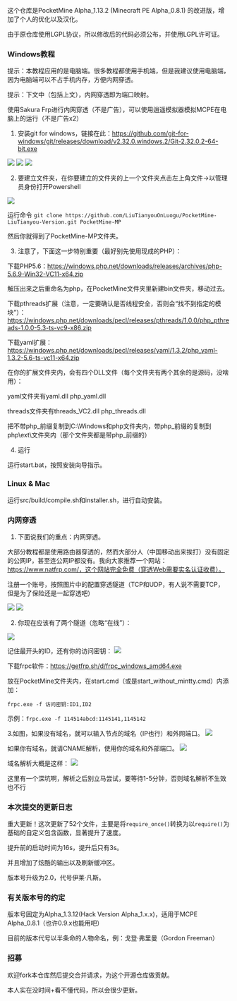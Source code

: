 这个仓库是PocketMine Alpha_1.13.2 (Minecraft PE Alpha_0.8.1) 的改进版，增加了个人的优化以及汉化。

由于原仓库使用LGPL协议，所以修改后的代码必须公布，并使用LGPL许可证。

### Windows教程
提示：本教程应用的是电脑端。很多教程都使用手机端，但是我建议使用电脑端，因为电脑端可以不占手机内存，方便内网穿透。

提示：下文中（包括上文），内网穿透即为端口映射。

使用Sakura Frp进行内网穿透（不是广告），可以使用逍遥模拟器模拟MCPE在电脑上的运行（不是广告x2）

1. 安装git for windows，链接在此：https://github.com/git-for-windows/git/releases/download/v2.32.0.windows.2/Git-2.32.0.2-64-bit.exe

![](https://cdn.luogu.com.cn/upload/image_hosting/adw5xt9g.png)
![](https://cdn.luogu.com.cn/upload/image_hosting/fhq0ezns.png)
![](https://cdn.luogu.com.cn/upload/image_hosting/hkhf0v00.png)

2. 要建立文件夹，在你要建立的文件夹的上一个文件夹点击左上角文件->以管理员身份打开Powershell

![](http://tiebapic.baidu.com/forum/w%3D580/sign=7bb23b91683e6709be0045f70bc69fb8/712ff4fdfc0392450abc26b99094a4c27c1e2559.jpg)

运行命令
```git clone https://github.com/LiuTianyouOnLuogu/PocketMine-LiuTianyou-Version.git PocketMine-MP```

然后你就得到了PocketMine-MP文件夹。

3. 注意了，下面这一步特别重要（最好别先使用现成的PHP）：

下载PHP5.6：https://windows.php.net/downloads/releases/archives/php-5.6.9-Win32-VC11-x64.zip

解压出来之后重命名为php，在PocketMine文件夹里新建bin文件夹，移动过去。

下载pthreads扩展（注意，一定要确认是否线程安全，否则会“找不到指定的模块”）：https://windows.php.net/downloads/pecl/releases/pthreads/1.0.0/php_pthreads-1.0.0-5.3-ts-vc9-x86.zip

下载yaml扩展：https://windows.php.net/downloads/pecl/releases/yaml/1.3.2/php_yaml-1.3.2-5.6-ts-vc11-x64.zip

在你的扩展文件夹内，会有四个DLL文件（每个文件夹有两个其余的是源码，没啥用）：

yaml文件夹有yaml.dll php_yaml.dll

threads文件夹有threads_VC2.dll php_threads.dll

把不带php_前缀复制到C:\Windows和php文件夹内，带php_前缀的复制到php\ext\文件夹内（那个文件夹都是带php_前缀的）

4. 运行

运行start.bat，按照安装向导指示。

### Linux & Mac

运行src/build/compile.sh和installer.sh，进行自动安装。

### 内网穿透

1. 下面说我们的重点：内网穿透。

大部分教程都是使用路由器穿透的，然而大部分人（中国移动出来挨打）没有固定的公网IP，甚至连公网IP都没有。我向大家推荐一个网站：https://www.natfrp.com/，这个网站完全免费（穿透Web需要实名认证收费）。

注册一个账号，按照图片中的配置穿透隧道（TCP和UDP，有人说不需要TCP，但是为了保险还是一起穿透吧）

![](https://cdn.luogu.com.cn/upload/image_hosting/ntyh5g9c.png)
![](https://cdn.luogu.com.cn/upload/image_hosting/1av0nep2.png)

2. 你现在应该有了两个隧道（忽略“在线”）：

![](https://cdn.luogu.com.cn/upload/image_hosting/at92shxr.png)

记住最开头的ID，还有你的访问密钥：
![](https://cdn.luogu.com.cn/upload/image_hosting/rru1dvsc.png)

下载frpc软件：https://getfrp.sh/d/frpc_windows_amd64.exe

放在PocketMine文件夹内，在start.cmd（或是start_without_mintty.cmd）内添加：

```frpc.exe -f 访问密钥:ID1,ID2```

示例：```frpc.exe -f 114514abcd:1145141,1145142```

3.如图，如果没有域名，就可以输入节点的域名（IP也行）和外网端口。
![](https://cdn.luogu.com.cn/upload/image_hosting/87qn8293.png)

如果你有域名，就请CNAME解析，使用你的域名和外部端口。
![](https://cdn.luogu.com.cn/upload/image_hosting/0wt54jgq.png)

域名解析大概是这样：
![](https://cdn.luogu.com.cn/upload/image_hosting/43z2ut50.png)

这里有一个深坑啊，解析之后别立马尝试，要等待1-5分钟，否则域名解析不生效也不行

### 本次提交的更新日志

重大更新！这次更新了52个文件，主要是将`require_once()`转换为以`require()`为基础的自定义包含函数，显著提升了速度。

提升前的启动时间为16s，提升后只有3s。

并且增加了炫酷的输出以及刷新缓冲区。

版本号升级为2.0，代号伊莱·凡斯。

### 有关版本号的约定

版本号固定为Alpha_1.3.12(Hack Version Alpha_1.x.x)，适用于MCPE Alpha_0.8.1（也许0.9.x也能用吧）

目前的版本代号以半条命的人物命名，例：戈登·弗里曼（Gordon Freeman）

### 招募

欢迎fork本仓库然后提交合并请求，为这个开源仓库做贡献。

本人实在没时间+看不懂代码，所以会很少更新。